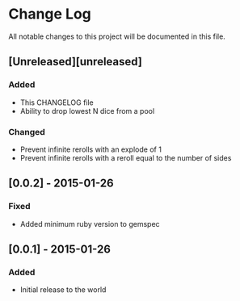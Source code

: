 # Change Log
All notable changes to this project will be documented in this file.

## [Unreleased][unreleased]
### Added
- This CHANGELOG file
- Ability to drop lowest N dice from a pool

### Changed
- Prevent infinite rerolls with an explode of 1
- Prevent infinite rerolls with a reroll equal to the number of sides

## [0.0.2] - 2015-01-26
### Fixed
- Added minimum ruby version to gemspec

## [0.0.1] - 2015-01-26
### Added
- Initial release to the world
